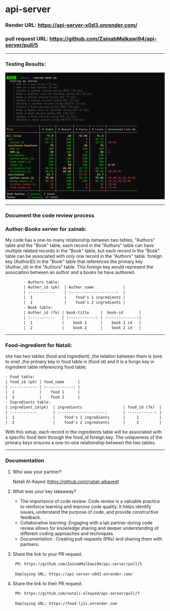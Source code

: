 # api-server

### Render URL: https://api-server-x0d3.onrender.com/

### pull request URL: https://github.com/ZainabMalkawi94/api-server/pull/5
----------------------------------------------------------------------

### Testing Results: 
![img1](./Author-BooksServer.png)

---------------------------------------------------------
### Document the code review process
### Author-Books server for zainab:
My code has a one-to-many relationship between two tables, "Authors" table and the "Book" table, each record in the "Authors" table can have multiple related records in the "Book" table, but each record in the "Book" table can be associated with only one record in the "Authors" table.
foreign key (AuthorID) in the "Book" table that references the primary key (Auther_id) in the "Authors" table. This foreign key would represent the association between an author and a books he have authored.

            - Authers table:
            | Auther_id (pk)  | Auther_name             |
            | :-----------    | :--------------------:  |
            |  1              |    food's 1 ingredients |
            |  2              |    food's 2 ingredients |
            - Book table:
            | Auther_id (fk) | book-title     |  book-id       |
            | :-----------   | :------------: | :-------------:|
            |  1             |    book 1      |    book 1 id   |
            |  2             |    book 2      |    book 2 id   |
_____________________________________________
### Food-ingredient for Natali:
she has two tables (food and ingredient) ,the relation between them is (one to one) ,the primary key in food table is (food id) and it is a forign key in ingredient table referencing food table.

    - Food table:
    | food_id (pk) | food_name      |
    | :----------- | :------------: |
    |  1           |    food 1      |
    |  2           |    food 2      |
    - Ingredients table:
    | ingredient_id(pk)  | ingredients                  | food_id (fk)  |
    | :-----------       | :--------------------:       | ------------: |
    |  1                 |    food's 1 ingredients      |     1         |
    |  2                 |    food's 2 ingredients      |     2         |
With this setup, each record in the ingredients table will be associated with a specific food item through the food_id foreign key. The uniqueness of the primary keys ensures a one-to-one relationship between the two tables.




------------
### Documentation

1. Who was your partner? 

    Natali Al-Kayed (https://github.com/natali-alkayed)


2. What was your key takeaway?

    - The importance of code review: Code review is a valuable practice to reinforce learning and improve code quality. It helps identify issues, understand the purpose of code, and provide constructive feedback.
    - Collaborative learning: Engaging with a lab partner during code review allows for knowledge sharing and deeper understanding of different coding approaches and techniques.
    - Documentation : Creating pull requests (PRs) and sharing them with partners.



3. Share the link to your PR request.

        PR: https://github.com/ZainabMalkawi94/api-server/pull/5

        Deploying URL: https://api-server-x0d3.onrender.com/ 


4. Share the link to their PR request.

        PR: https://github.com/natali-alkayed/api-server/pull/7

        Deploying URL: https://food-ljzi.onrender.com 